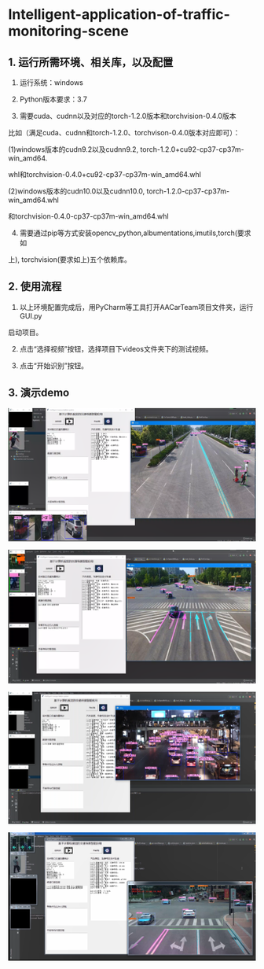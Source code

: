 # Intelligent-application-of-traffic-monitoring-scene

## 1. 运行所需环境、相关库，以及配置

1. 运行系统：windows

2. Python版本要求：3.7

3. 需要cuda、cudnn以及对应的torch-1.2.0版本和torchvision-0.4.0版本

比如（满足cuda、cudnn和torch-1.2.0、torchvison-0.4.0版本对应即可）：

(1)windows版本的cudn9.2以及cudnn9.2, torch-1.2.0+cu92-cp37-cp37m-win_amd64.

whl和torchvision-0.4.0+cu92-cp37-cp37m-win_amd64.whl

(2)windows版本的cudn10.0以及cudnn10.0, torch-1.2.0-cp37-cp37m-win_amd64.whl

和torchvision-0.4.0-cp37-cp37m-win_amd64.whl

4. 需要通过pip等方式安装opencv_python,albumentations,imutils,torch(要求如

 上), torchvision(要求如上)五个依赖库。

## 2. 使用流程

1. 以上环境配置完成后，用PyCharm等工具打开AACarTeam项目文件夹，运行GUI.py

启动项目。

2. 点击“选择视频”按钮，选择项目下videos文件夹下的测试视频。

3. 点击“开始识别”按钮。

## 3. 演示demo

![3](./show_images/3.png)

![2](./show_images/2.png)

![1](./show_images/1.png)

![4](./show_images/4.png)